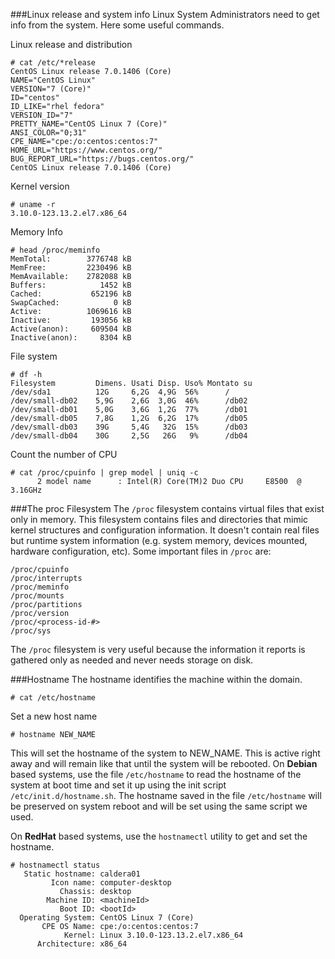 ###Linux release and system info
Linux System Administrators need to get info from the system. Here some useful commands.

Linux release and distribution
```
# cat /etc/*release
CentOS Linux release 7.0.1406 (Core)
NAME="CentOS Linux"
VERSION="7 (Core)"
ID="centos"
ID_LIKE="rhel fedora"
VERSION_ID="7"
PRETTY_NAME="CentOS Linux 7 (Core)"
ANSI_COLOR="0;31"
CPE_NAME="cpe:/o:centos:centos:7"
HOME_URL="https://www.centos.org/"
BUG_REPORT_URL="https://bugs.centos.org/"
CentOS Linux release 7.0.1406 (Core)
```
Kernel version
```
# uname -r
3.10.0-123.13.2.el7.x86_64
```
Memory Info
```
# head /proc/meminfo
MemTotal:        3776748 kB
MemFree:         2230496 kB
MemAvailable:    2782088 kB
Buffers:            1452 kB
Cached:           652196 kB
SwapCached:            0 kB
Active:          1069616 kB
Inactive:         193056 kB
Active(anon):     609504 kB
Inactive(anon):     8304 kB
```
File system
```
# df -h
Filesystem         Dimens. Usati Disp. Uso% Montato su
/dev/sda1          12G     6,2G  4,9G  56%      /
/dev/small-db02    5,9G    2,6G  3,0G  46%      /db02
/dev/small-db01    5,0G    3,6G  1,2G  77%      /db01
/dev/small-db05    7,8G    1,2G  6,2G  17%      /db05
/dev/small-db03    39G     5,4G   32G  15%      /db03                      
/dev/small-db04    30G     2,5G   26G   9%      /db04
```

Count the number of CPU
```
# cat /proc/cpuinfo | grep model | uniq -c
      2 model name      : Intel(R) Core(TM)2 Duo CPU     E8500  @ 3.16GHz
```

###The proc Filesystem
The ``/proc`` filesystem contains virtual files that exist only in memory. This filesystem contains files and directories that mimic kernel structures and configuration information. It doesn't contain real files but runtime system information (e.g. system memory, devices mounted, hardware configuration, etc). Some important files in ``/proc`` are:

```
/proc/cpuinfo
/proc/interrupts
/proc/meminfo
/proc/mounts
/proc/partitions
/proc/version
/proc/<process-id-#>
/proc/sys
```
The ``/proc`` filesystem is very useful because the information it reports is gathered only as needed and never needs storage on disk.

###Hostname
The hostname identifies the machine within the domain.
```
# cat /etc/hostname
```
Set a new host name
```
# hostname NEW_NAME
```
This will set the hostname of the system to NEW_NAME. This is active right away and will remain like that until the system will be rebooted. On **Debian** based systems, use the file ``/etc/hostname`` to read the hostname of the system at boot time and set it up using the init script ``/etc/init.d/hostname.sh``. The hostname saved in the file ``/etc/hostname`` will be preserved on system reboot and will be set using the same script we used.

On **RedHat** based systems, use the ``hostnamectl`` utility to get and set the hostname.

```
# hostnamectl status
   Static hostname: caldera01
         Icon name: computer-desktop
           Chassis: desktop
        Machine ID: <machineId>
           Boot ID: <bootId>
  Operating System: CentOS Linux 7 (Core)
       CPE OS Name: cpe:/o:centos:centos:7
            Kernel: Linux 3.10.0-123.13.2.el7.x86_64
      Architecture: x86_64
```
